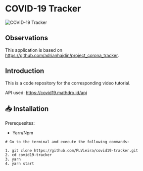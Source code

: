 # COVID-19 Tracker
![COVID-19 Tracker](https://i.ibb.co/X87BqVY/Screenshot-2020-04-13-at-10-14-58.png)

## Observations

This application is based on https://github.com/adrianhajdin/project_corona_tracker.

## Introduction

This is a code repository for the corresponding video tutorial. 

API used: https://covid19.mathdro.id/api

## 📥  Installation 

Prerequesites:

- Yarn/Npm

```
# Go to the terminal and execute the following commands:

1. git clone https://github.com/FLVieira/covid19-tracker.git
2. cd covid19-tracker
3. yarn 
4. yarn start

